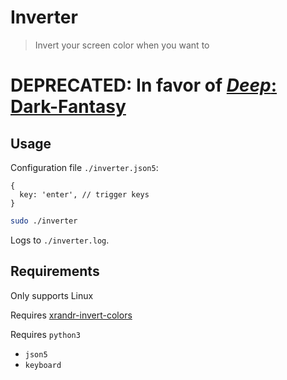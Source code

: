 # Inverter

> Invert your screen color when you want to

# **DEPRECATED:** In favor of [*Deep*: Dark-Fantasy](https://github.com/b1f6c1c4/Deep-DarkFantasy)

## Usage

Configuration file `./inverter.json5`:
```json5
{
  key: 'enter', // trigger keys
}
```

```bash
sudo ./inverter
```

Logs to `./inverter.log`.

## Requirements

Only supports Linux

Requires [xrandr-invert-colors](https://github.com/zoltanp/xrandr-invert-colors)

Requires `python3`

* `json5`
* `keyboard`
